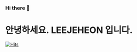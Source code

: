 ### Hi there 👋

<!--
**LEEJEHEON/LEEJEHEON** is a ✨ _special_ ✨ repository because its `README.md` (this file) appears on your GitHub profile.

Here are some ideas to get you started:

- 🔭 I’m currently working on ...
- 🌱 I’m currently learning ...
- 👯 I’m looking to collaborate on ...
- 🤔 I’m looking for help with ...
- 💬 Ask me about ...
- 📫 How to reach me: ...
- 😄 Pronouns: ...
- ⚡ Fun fact: ...
-->
# 안녕하세요. LEEJEHEON 입니다. 
[![Hits](https://hits.seeyoufarm.com/api/count/incr/badge.svg?url=https%3A%2F%2Fgithub.com%2FLEEJEHEON&count_bg=%2379C83D&title_bg=%23555555&icon=&icon_color=%23E7E7E7&title=hits&edge_flat=false)](https://hits.seeyoufarm.com)

